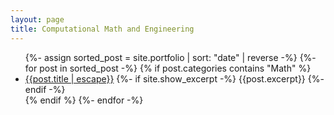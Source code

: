 ```yaml
---
layout: page
title: Computational Math and Engineering
---
```

<ul>
	{%- assign sorted_post = site.portfolio | sort: "date" | reverse -%}
	{%- for post in sorted_post -%}
    {% if post.categories contains "Math" %}
		    <li><a class="post-link" href = "{{post.url | relative_url}}">{{post.title | escape}}</a>
			     {%- if site.show_excerpt -%} {{post.excerpt}} {%- endif -%}
        </li>
    {% endif %}
	{%- endfor -%}
</ul>
